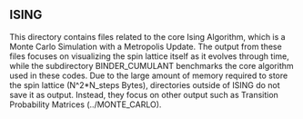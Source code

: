 ## ISING
This directory contains files related to the core Ising Algorithm, which is a Monte Carlo Simulation with a Metropolis Update. The output from these files focuses on visualizing the spin lattice itself as it evolves through time, while the subdirectory BINDER_CUMULANT benchmarks the core algorithm used in these codes. Due to the large amount of memory required to store the spin lattice (N^2*N_steps Bytes), directories outside of ISING do not save it as output. Instead, they focus on other output such as Transition Probability Matrices (../MONTE_CARLO).
